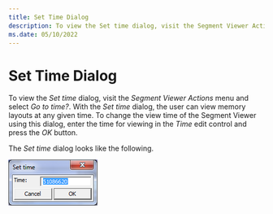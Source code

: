 ```yaml
---
title: Set Time Dialog
description: To view the Set time dialog, visit the Segment Viewer Actions menu and select Go to time?.
ms.date: 05/10/2022
---
```


# Set Time Dialog

To view the *Set time* dialog, visit the *Segment Viewer Actions* menu and select *Go to time?*. With the *Set time* dialog, the user can view memory layouts at any given time. To change the view time of the Segment Viewer using this dialog, enter the time for viewing in the *Time* edit control and press the *OK* button. 

The *Set time* dialog looks like the following. 

![Set Time](images/set-time-dialog.png) 